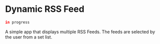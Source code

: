 # Dynamic RSS Feed

```bash
in progress
```

A simple app that displays multiple RSS Feeds. The feeds are selected by the user from a set list.